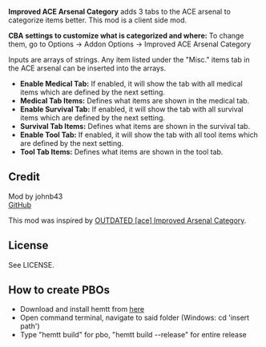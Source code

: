 **Improved ACE Arsenal Category** adds 3 tabs to the ACE arsenal to categorize items better. This mod is a client side mod.

**CBA settings to customize what is categorized and where:** To change them, go to Options -> Addon Options -> Improved ACE Arsenal Category

Inputs are arrays of strings. Any item listed under the "Misc." items tab in the ACE arsenal can be inserted into the arrays.
* **Enable Medical Tab:** If enabled, it will show the tab with all medical items which are defined by the next setting.
* **Medical Tab Items:** Defines what items are shown in the medical tab.
* **Enable Survival Tab:** If enabled, it will show the tab with all survival items which are defined by the next setting.
* **Survival Tab Items:** Defines what items are shown in the survival tab.
* **Enable Tool Tab:** If enabled, it will show the tab with all tool items which are defined by the next setting.
* **Tool Tab Items:** Defines what items are shown in the tool tab.

<h2>Credit</h2>

Mod by johnb43<br/>
[GitHub](https://github.com/johnb432/Improved-ACE-Arsenal-Category)

This mod was inspired by [OUTDATED [ace] Improved Arsenal Category](https://steamcommunity.com/sharedfiles/filedetails/?id=2847017004).

<h2>License</h2>

See LICENSE.

<h2>How to create PBOs</h2>

* Download and install hemtt from [here](https://github.com/BrettMayson/HEMTT)
* Open command terminal, navigate to said folder (Windows: cd 'insert path')
* Type "hemtt build" for pbo, "hemtt build --release" for entire release
